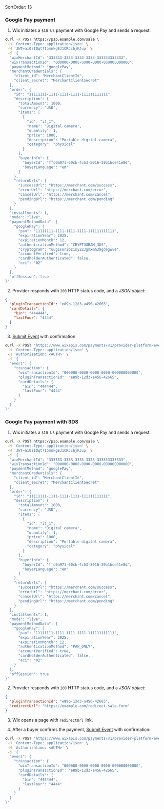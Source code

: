 SortOrder: 13
### Google Pay payment

1. Wix initiates a `$10 US` payment with Google Pay and sends a request.

```bash
curl -X POST https://psp.example.com/sale \
 -H 'Content-Type: application/json' \
 -H 'JWT=ai0zIQqt71bmnkgEJ1CRJchjKJup' \
 -d '{
  "wixMerchantId": "333333-3333-3333-3333-333333333333",
  "wixTransactionId": "000000-0000-0000-0000-000000000000",
  "paymentMethod": "googlePay",
  "merchantCredentials": {
    "client_id": "MerchantClientId",
    "client_secret": "MerchantClientSecret"
  },
  "order": {
    "id": "11111111-1111-1111-1111-111111111111",
    "description": {
      "totalAmount": 1000,
      "currency": "USD",
      "items": [
        {
          "id": "it_1",
          "name": "Digital camera",
          "quantity": 1,
          "price": 1000,
          "description": "Portable digital camera",
          "category": "physical"
        }
      ],
      "buyerInfo": {
        "buyerId": "ffc0a971-60cb-4c63-8016-39b1bce41e8d",
        "buyerLanguage": "en"
      }
    },
    "returnUrls": {
      "successUrl": "https://merchant.com/success",
      "errorUrl": "https://merchant.com/error",
      "cancelUrl": "https://merchant.com/cancel",
      "pendingUrl": "https://merchant.com/pending"
    }
  },
  "installments": 1,
  "mode": "live",
  "paymentMethodData": {
    "googlePay": {
      "pan": "11111111-1111-1111-1111-111111111111",
      "expirationYear": 2025,
      "expirationMonth": 12,
      "authenticationMethod": "CRYPTOGRAM_3DS",
      "cryptogram": "uug1soribziny223gmxmh39gdegwve",
      "accountVerified": true,
      "cardholderAuthenticated": false,
      "eci": "02"
    }
  },
  "offSession": true
}'
```

2. Provider responds with `200` HTTP status code, and a *JSON object*:

```json
{
  "pluginTransactionId": "e89b-12d3-a456-42665",
  "cardDetails": {
    "bin": "444444",
    "lastFour": "4444"
  }
}
```

3. [Submit Event](https://dev.wix.com/docs/rest/api-reference/payment-provider-spi/events/submit-event) with confirmation:

```bash
curl -X POST 'https://www.wixapis.com/payments/v1/provider-platform-events' \
 -H 'Content-Type: application/json' \
 -H 'Authorization: <AUTH>' \
 -d '{
  "event": {
    "transaction": {
      "wixTransactionId": "000000-0000-0000-0000-000000000000",
      "pluginTransactionId": "e89b-12d3-a456-42665",
      "cardDetails": {
        "bin": "444444",
        "lastFour": "4444"
      }
    }
  }
}'
```

### Google Pay payment with 3DS

1. Wix initiates a `$10 US` payment with Google Pay and sends a request.

```bash
curl -X POST https://psp.example.com/sale \
 -H 'Content-Type: application/json' \
 -H 'JWT=ai0zIQqt71bmnkgEJ1CRJchjKJup' \
 -d '{
  "wixMerchantId": "333333-3333-3333-3333-333333333333",
  "wixTransactionId": "000000-0000-0000-0000-000000000000",
  "paymentMethod": "googlePay",
  "merchantCredentials": {
    "client_id": "MerchantClientId",
    "client_secret": "MerchantClientSecret"
  },
  "order": {
    "id": "11111111-1111-1111-1111-111111111111",
    "description": {
      "totalAmount": 1000,
      "currency": "USD",
      "items": [
        {
          "id": "it_1",
          "name": "Digital camera",
          "quantity": 1,
          "price": 1000,
          "description": "Portable digital camera",
          "category": "physical"
        }
      ],
      "buyerInfo": {
        "buyerId": "ffc0a971-60cb-4c63-8016-39b1bce41e8d",
        "buyerLanguage": "en"
      }
    },
    "returnUrls": {
      "successUrl": "https://merchant.com/success",
      "errorUrl": "https://merchant.com/error",
      "cancelUrl": "https://merchant.com/cancel",
      "pendingUrl": "https://merchant.com/pending"
    }
  },
  "installments": 1,
  "mode": "live",
  "paymentMethodData": {
    "googlePay": {
      "pan": "11111111-1111-1111-1111-111111111111",
      "expirationYear": 2025,
      "expirationMonth": 12,
      "authenticationMethod": "PAN_ONLY",
      "accountVerified": true,
      "cardholderAuthenticated": false,
      "eci": "02"
    }
  },
  "offSession": true
}'
```

2. Provider responds with `200` HTTP status code, and a *JSON object*:

```json
{
  "pluginTransactionId": "e89b-12d3-a456-42665",
  "redirectUrl": "https://example.com/redirect-sale-form"
}
```

3. Wix opens a page with `redirectUrl` link.

4. After a buyer confirms the payment, [Submit Event](https://dev.wix.com/docs/rest/api-reference/payment-provider-spi/events/submit-event) with confirmation:

```bash
curl -X POST 'https://www.wixapis.com/payments/v1/provider-platform-events' \
 -H 'Content-Type: application/json' \
 -H 'Authorization: <AUTH>' \
 -d '{
  "event": {
    "transaction": {
      "wixTransactionId": "000000-0000-0000-0000-000000000000",
      "pluginTransactionId": "e89b-12d3-a456-42665",
      "cardDetails": {
        "bin": "444444",
        "lastFour": "4444"
      }
    }
  }
}'
```
